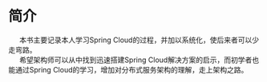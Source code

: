 # 简介
&ensp; &ensp; 本书主要记录本人学习Spring Cloud的过程，并加以系统化，使后来者可以少走弯路。  
&ensp; &ensp; 希望架构师可以从中找到迅速搭建Spring Cloud解决方案的启示，而初学者也能通过Spring Cloud的学习，增加对分布式服务架构的理解，走上架构之路。